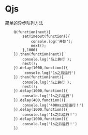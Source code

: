 Qjs
===

简单的异步队列方法

		Q(function(next){
			setTimeout(function(){
				console.log('开始');
				next();
			},1000)
		}).then(function(next){
			console.log('马上执行');
			next();
		}).delay(1000,function(){
			 console.log('1s之后运行')
		}).then(function(next){
			console.log('马上执行');
			next();
		}).delay(1000,function(){
			console.log('1s之后运行')
		}).delay(400,function(){
			console.log('400ms之后运行！')
		}).delay(1000,function(){
			console.log('1s之后运行！')
		}).delay(1000,function(){
			console.log('1s之后运行！')
		})

